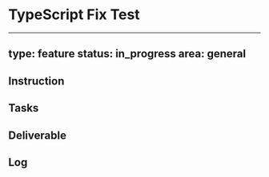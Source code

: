 # TypeScript Fix Test

---
type: feature
status: in_progress
area: general
---


## Instruction

## Tasks

## Deliverable

## Log
